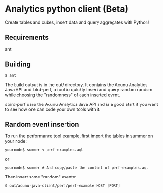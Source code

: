 Analytics python client (Beta)
==============================

Create tables and cubes, insert data and query aggregates with Python!


Requirements
------------

ant


Building
--------

```
$ ant
```

The build output is in the out/ directory. It contains the Acunu Analytics Java
API and jbird-perf, a tool to quickly insert and query random random while
choosing the "randomness" of each inserted event.

Jbird-perf uses the Acunu Analytics Java API and is a good start if you want to
see how one can code your own tools with it.


Random event insertion
----------------------

To run the performance tool example, first import the tables in summer on your node:
```
yournode$ summer < perf-examples.aql
```
or 
```
yournode$ summer # And copy/paste the content of perf-examples.aql
```


Then insert some "random" events:

```
$ out/acunu-java-client/perf/perf-example HOST [PORT]
```

